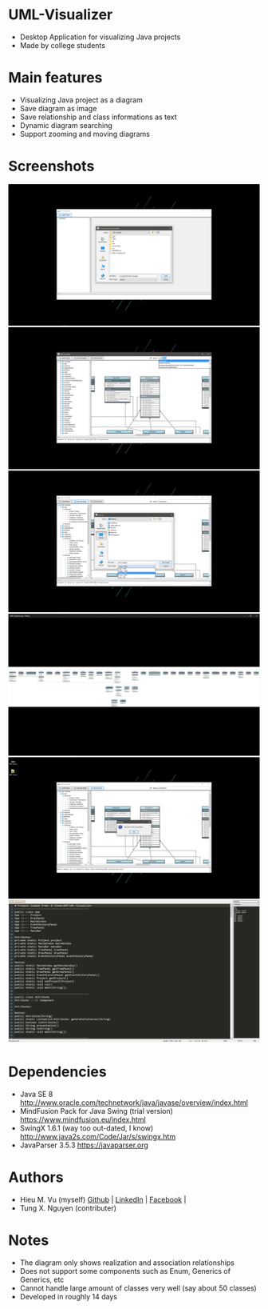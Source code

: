 # UML-Visualizer

  - Desktop Application for visualizing Java projects
  - Made by college students
  
# Main features
  
  - Visualizing Java project as a diagram
  - Save diagram as image
  - Save relationship and class informations as text
  - Dynamic diagram searching
  - Support zooming and moving diagrams
  
# Screenshots

  <img src="https://raw.githubusercontent.com/lone17/UML-Visualizer/master/screenshots/Picture1.png">
  <img src="https://raw.githubusercontent.com/lone17/UML-Visualizer/master/screenshots/Picture2.png">
  <img src="https://raw.githubusercontent.com/lone17/UML-Visualizer/master/screenshots/Picture3.png">
  <img src="https://raw.githubusercontent.com/lone17/UML-Visualizer/master/screenshots/Picture4.png">
  <img src="https://raw.githubusercontent.com/lone17/UML-Visualizer/master/screenshots/Picture5.png">
  <img src="https://raw.githubusercontent.com/lone17/UML-Visualizer/master/screenshots/Picture6.png">

# Dependencies

  - Java SE 8 
    http://www.oracle.com/technetwork/java/javase/overview/index.html
  - MindFusion Pack for Java Swing (trial version) 
    https://www.mindfusion.eu/index.html
  - SwingX 1.6.1 (way too out-dated, I know)
    http://www.java2s.com/Code/Jar/s/swingx.htm
  - JavaParser 3.5.3 
    https://javaparser.org
    
# Authors
 
  - Hieu M. Vu (myself) <a href="https://github.com/lone17">Github</a> | <a href="https://www.linkedin.com/in/hieu-vu-268304142/">LinkedIn</a> | <a href="https://www.facebook.com/los.adve">Facebook</a> | 
  - Tung X. Nguyen (contributer)
  
# Notes

  - The diagram only shows realization and association relationships
  - Does not support some components such as Enum, Generics of Generics, etc
  - Cannot handle large amount of classes very well (say about 50 classes)
  - Developed in roughly 14 days
  

